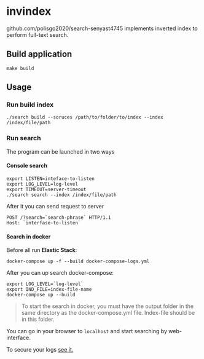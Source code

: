# invindex
github.com/polisgo2020/search-senyast4745 implements inverted index to perform full-text search.


## Build application

```shell script
make build
```

## Usage

### Run build index

```shell script
./search build --soruces /path/to/folder/to/index --index /index/file/path
```

### Run search

The program can be launched in two ways

#### Console search

```shell script
export LISTEN=inteface-to-listen
export LOG_LEVEL=log-level
export TIMEOUT=server-timeout  
./search search --index /index/file/path
```

After it you can send request to server
```http request
POST /?search=`search-phrase` HTTP/1.1
Host: `interfase-to-listen`
```

#### Search in docker

Before all run **Elastic Stack**:

```shell script
docker-compose up -f --build docker-compose-logs.yml
```

After you can up search docker-compose:

```shell script
export LOG_LEVEL=`log-level`
export IND_FILE=index-file-name
docker-compose up --build
```

> To start the search in docker, you must have the output folder in the same directory as the docker-compose.yml file.
> Index-file should be in this folder.

You can go in your browser to `localhost` and start searching by web-interface.

To secure your logs [see it.](http://codingfundas.com/setting-up-elasticsearch-6-8-with-kibana-and-x-pack-security-enabled/index.html)